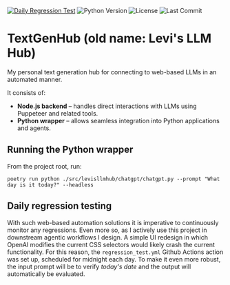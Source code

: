 [![Daily Regression Test](https://github.com/leweex95/levisLLMhub/actions/workflows/regression_test.yml/badge.svg)](https://github.com/leweex95/levisLLMhub/actions/workflows/regression_test.yml) ![Python Version](https://img.shields.io/badge/python-3.11%2B-blue) ![License](https://img.shields.io/github/license/leweex95/levisLLMhub) ![Last Commit](https://img.shields.io/github/last-commit/leweex95/levisLLMhub)

# TextGenHub (old name: Levi's LLM Hub)

My personal text generation hub for connecting to web-based LLMs in an automated manner.

It consists of:

- **Node.js backend** – handles direct interactions with LLMs using Puppeteer and related tools.
- **Python wrapper** – allows seamless integration into Python applications and agents.

## Running the Python wrapper

From the project root, run:

    poetry run python ./src/levisllmhub/chatgpt/chatgpt.py --prompt "What day is it today?" --headless

## Daily regression testing

With such web-based automation solutions it is imperative to continuously monitor any regressions. Even more so, as I actively use this project in downstream agentic workflows I design. A simple UI redesign in which OpenAI modifies the current CSS selectors would likely crash the current functionality. For this reason, the `regression_test.yml` Github Actions action was set up, scheduled for midnight each day. To make it even more robust, the input prompt will be to verify _today's date_ and the output will automatically be evaluated. 
